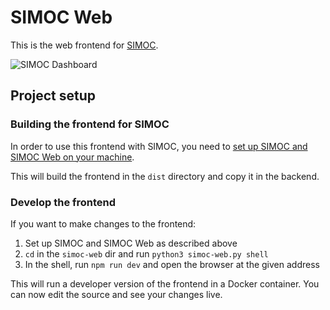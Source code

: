# SIMOC Web

This is the web frontend for [SIMOC](https://github.com/overthesun/simoc).

![SIMOC Dashboard](https://simoc.space/wp-content/uploads/2020/09/simoc_b2_dashboard.jpg)

## Project setup

### Building the frontend for SIMOC
In order to use this frontend with SIMOC, you need to 
[set up SIMOC and SIMOC Web on your machine](https://simoc.readthedocs.io/en/latest/developer/setup.html).

This will build the frontend in the `dist` directory and copy it in the backend.

### Develop the frontend
If you want to make changes to the frontend:

1. Set up SIMOC and SIMOC Web as described above
2. `cd` in the `simoc-web` dir and run `python3 simoc-web.py shell`
3. In the shell, run `npm run dev` and open the browser at the given address

This will run a developer version of the frontend in a Docker container.
You can now edit the source and see your changes live.
